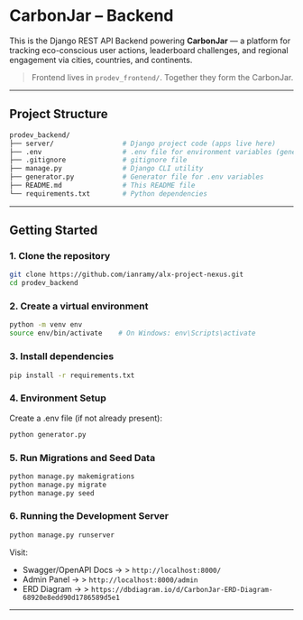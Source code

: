 # CarbonJar – Backend

This is the Django REST API Backend powering **CarbonJar** — a platform for tracking eco-conscious user actions, leaderboard challenges, and regional engagement via cities, countries, and continents.

> Frontend lives in `prodev_frontend/`. Together they form the CarbonJar.

---

## Project Structure

```bash
prodev_backend/
├── server/                 # Django project code (apps live here)
├── .env                    # .env file for environment variables (generated by generator.py)
├── .gitignore              # gitignore file
├── manage.py               # Django CLI utility
├── generator.py            # Generator file for .env variables
├── README.md               # This README file
└── requirements.txt        # Python dependencies
```

---

## Getting Started

### 1. Clone the repository

```bash
git clone https://github.com/ianramy/alx-project-nexus.git
cd prodev_backend
```

### 2. Create a virtual environment

```bash
python -m venv env
source env/bin/activate    # On Windows: env\Scripts\activate
```

### 3. Install dependencies

```bash
pip install -r requirements.txt
```

### 4. Environment Setup

Create a .env file (if not already present):

```bash
python generator.py
```

### 5. Run Migrations and Seed Data

```bash
python manage.py makemigrations
python manage.py migrate
python manage.py seed
```

### 6. Running the Development Server

```bash
python manage.py runserver
```

Visit:

- Swagger/OpenAPI Docs → > `http://localhost:8000/`
- Admin Panel → > `http://localhost:8000/admin`
- ERD Diagram → > `https://dbdiagram.io/d/CarbonJar-ERD-Diagram-68920e8edd90d1786589d5e1`
  
---
